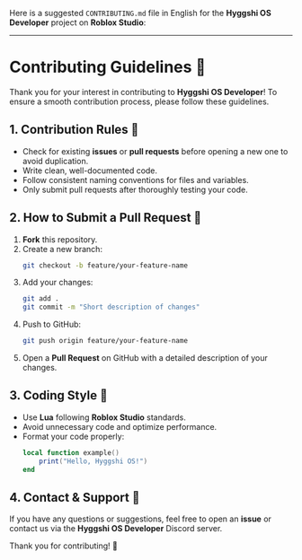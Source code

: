 Here is a suggested `CONTRIBUTING.md` file in English for the **Hyggshi OS Developer** project on **Roblox Studio**:  

---

# **Contributing Guidelines** 🚀  

Thank you for your interest in contributing to **Hyggshi OS Developer**! To ensure a smooth contribution process, please follow these guidelines.  

## **1. Contribution Rules** 📝  
- Check for existing **issues** or **pull requests** before opening a new one to avoid duplication.  
- Write clean, well-documented code.  
- Follow consistent naming conventions for files and variables.  
- Only submit pull requests after thoroughly testing your code.  

## **2. How to Submit a Pull Request** 🔄  
1. **Fork** this repository.  
2. Create a new branch:  
   ```bash
   git checkout -b feature/your-feature-name
   ```  
3. Add your changes:  
   ```bash
   git add .
   git commit -m "Short description of changes"
   ```  
4. Push to GitHub:  
   ```bash
   git push origin feature/your-feature-name
   ```  
5. Open a **Pull Request** on GitHub with a detailed description of your changes.  

## **3. Coding Style** 🎨  
- Use **Lua** following **Roblox Studio** standards.  
- Avoid unnecessary code and optimize performance.  
- Format your code properly:  
   ```lua
   local function example()
       print("Hello, Hyggshi OS!")
   end
   ```  

## **4. Contact & Support** 📩  
If you have any questions or suggestions, feel free to open an **issue** or contact us via the **Hyggshi OS Developer** Discord server.  

Thank you for contributing! 💙  

